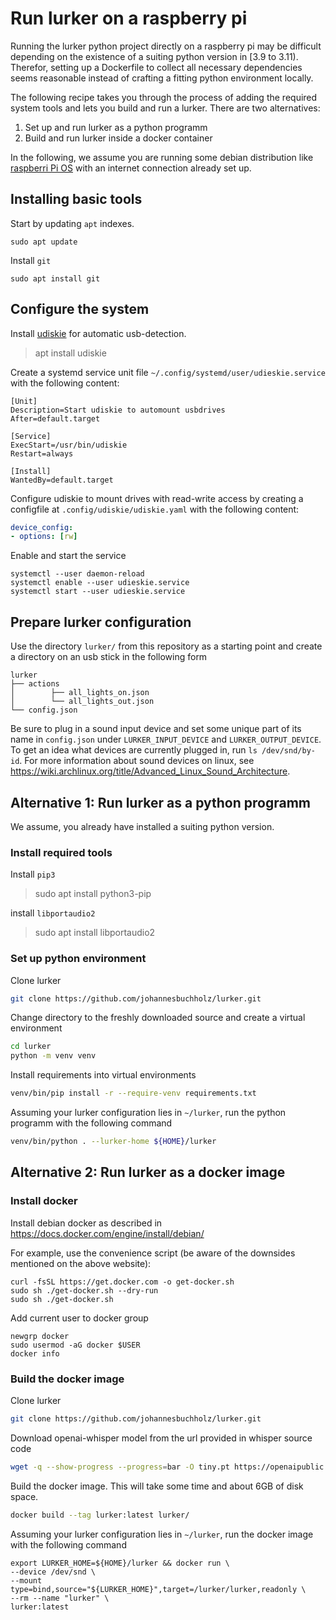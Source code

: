 # Run lurker on a raspberry pi
Running the lurker python project directly on a raspberry pi may be difficult depending on the existence of a suiting python version in [3.9 to 3.11).
Therefor, setting up a Dockerfile to collect all necessary dependencies seems reasonable instead of crafting a fitting python environment locally.   

The following recipe takes you through the process of adding the required system tools and lets you build and run a lurker.
There are two alternatives:
1. Set up and run lurker as a python programm
2. Build and run lurker inside a docker container

In the following, we assume you are running some debian distribution like [raspberri Pi OS](https://www.raspberrypi.com/software/operating-systems/) with an internet connection already set up.

## Installing basic tools
Start by updating `apt` indexes.

```shell
sudo apt update
```

Install `git`
```shell
sudo apt install git
```

## Configure the system
Install [udiskie](https://github.com/coldfix/udiskie) for automatic usb-detection.
> apt install udiskie
 
Create a systemd service unit file `~/.config/systemd/user/udieskie.service` with the following content:
 ```unit file (systemd)
[Unit]
Description=Start udiskie to automount usbdrives
After=default.target

[Service]
ExecStart=/usr/bin/udiskie
Restart=always

[Install]
WantedBy=default.target
```

Configure udiskie to mount drives with read-write access by creating a configfile at `.config/udiskie/udiskie.yaml` with the following content:
```yaml
device_config:
- options: [rw]
```

Enable and start the service
```shell
systemctl --user daemon-reload
systemctl enable --user udieskie.service
systemctl start --user udieskie.service
```

## Prepare lurker configuration

Use the directory `lurker/` from this repository as a starting point and create a directory on an usb stick in the following form
```
lurker
├── actions
│        ├── all_lights_on.json
│        └── all_lights_out.json
└── config.json
```

Be sure to plug in a sound input device and set some unique part of its name in `config.json` under `LURKER_INPUT_DEVICE` and `LURKER_OUTPUT_DEVICE`.
To get an idea what devices are currently plugged in, run `ls /dev/snd/by-id`. For more information about sound devices on linux, see https://wiki.archlinux.org/title/Advanced_Linux_Sound_Architecture.

## Alternative 1: Run lurker as a python programm

We assume, you already have installed a suiting python version.

### Install required tools

Install `pip3`
> sudo apt install python3-pip

install `libportaudio2`
> sudo apt install libportaudio2

### Set up python environment

Clone lurker
```sh
git clone https://github.com/johannesbuchholz/lurker.git
```

Change directory to the freshly downloaded source and create a virtual environment
```sh
cd lurker
python -m venv venv
```

Install requirements into virtual environments
```sh
venv/bin/pip install -r --require-venv requirements.txt
```

Assuming your lurker configuration lies in `~/lurker`, run the python programm with the following command
```sh
venv/bin/python . --lurker-home ${HOME}/lurker
```

## Alternative 2: Run lurker as a docker image

### Install docker

Install debian docker as described in https://docs.docker.com/engine/install/debian/

For example, use the convenience script (be aware of the downsides mentioned on the above website):
 ```shell
 curl -fsSL https://get.docker.com -o get-docker.sh
 sudo sh ./get-docker.sh --dry-run
 sudo sh ./get-docker.sh
 ```

Add current user to docker group
 ```shell
 newgrp docker
 sudo usermod -aG docker $USER
 docker info
 ```

### Build the docker image

Clone lurker
```sh
git clone https://github.com/johannesbuchholz/lurker.git
```

Download openai-whisper model from the url provided in whisper source code
```sh
wget -q --show-progress --progress=bar -O tiny.pt https://openaipublic.azureedge.net/main/whisper/models/65147644a518d12f04e32d6f3b26facc3f8dd46e5390956a9424a650c0ce22b9/tiny.pt
```

Build the docker image. This will take some time and about 6GB of disk space.
```sh
docker build --tag lurker:latest lurker/
```

Assuming your lurker configuration lies in `~/lurker`, run the docker image with the following command
```shell
export LURKER_HOME=${HOME}/lurker && docker run \
--device /dev/snd \
--mount type=bind,source="${LURKER_HOME}",target=/lurker/lurker,readonly \
--rm --name "lurker" \
lurker:latest
```
